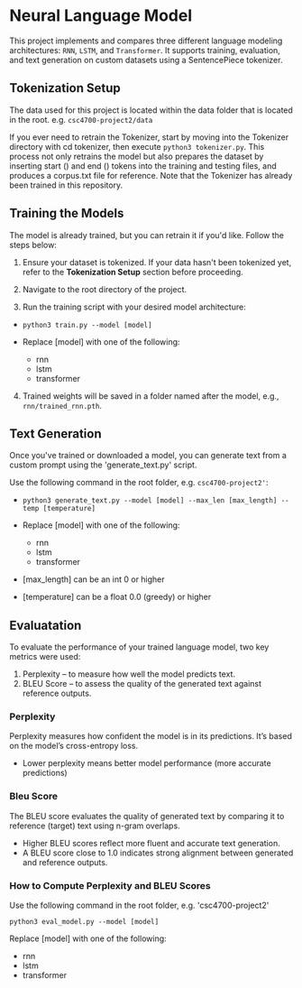 # Neural Language Model
This project implements and compares three different language modeling architectures: `RNN`, `LSTM`, and `Transformer`. It supports training, evaluation, and text generation on custom datasets using a SentencePiece tokenizer.

## Tokenization Setup
The data used for this project is located within the data folder that is located in the root.
e.g. `csc4700-project2/data` 

If you ever need to retrain the Tokenizer, start by moving into the Tokenizer directory with cd tokenizer, then execute `python3 tokenizer.py`. This process not only retrains the model but also prepares the dataset by inserting start (<bos>) and end (<eos>) tokens into the training and testing files, and produces a corpus.txt file for reference. Note that the Tokenizer has already been trained in this repository.

## Training the Models
The model is already trained, but you can retrain it if you'd like. Follow the steps below:

1. Ensure your dataset is tokenized. 
   If your data hasn't been tokenized yet, refer to the **Tokenization Setup** section before proceeding.

2. Navigate to the root directory of the project.

3. Run the training script with your desired model architecture:

- `python3 train.py --model [model]`

- Replace [model] with one of the following:
   - rnn
   - lstm
  - transformer

4. Trained weights will be saved in a folder named after the model, e.g., `rnn/trained_rnn.pth`.

## Text Generation
Once you've trained or downloaded a model, you can generate text from a custom prompt using the 'generate_text.py' script.

Use the following command in the root folder, e.g. `csc4700-project2'`:

- `python3 generate_text.py --model [model] --max_len [max_length] --temp [temperature]`

- Replace [model] with one of the following:
  - rnn
  - lstm
  - transformer
- [max_length] can be an int 0 or higher
- [temperature] can be a float 0.0 (greedy) or higher

## Evaluatation
To evaluate the performance of your trained language model, two key metrics were used:

1. Perplexity – to measure how well the model predicts text.
2. BLEU Score – to assess the quality of the generated text against reference outputs.

### Perplexity
Perplexity measures how confident the model is in its predictions. It’s based on the model’s cross-entropy loss.
- Lower perplexity means better model performance (more accurate predictions)

### Bleu Score
The BLEU score evaluates the quality of generated text by comparing it to reference (target) text using n-gram overlaps.
- Higher BLEU scores reflect more fluent and accurate text generation.
- A BLEU score close to 1.0 indicates strong alignment between generated and reference outputs.

### How to Compute Perplexity and BLEU Scores
Use the following command in the root folder, e.g. 'csc4700-project2'

`python3 eval_model.py --model [model]`

Replace [model] with one of the following:
- rnn
- lstm
- transformer

